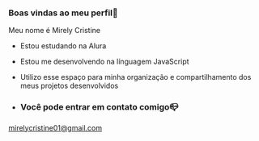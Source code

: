 ### Boas vindas ao meu perfil💙 

Meu nome é Mirely Cristine

- Estou estudando na Alura
-  Estou me desenvolvendo na línguagem JavaScript
-  Utilizo esse espaço para minha organização e compartilhamento dos meus projetos desenvolvidos

-  ### Você pode entrar em contato comigo📪

mirelycristine01@gmail.com
